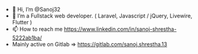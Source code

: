 - 👋 Hi, I’m @Sanoj32
- 👀 I’m a Fullstack web developer. ( Laravel, Javascript / jQuery, Livewire, Flutter )
- 📫 How to reach me https://www.linkedin.com/in/sanoj-shrestha-5222ab1ba/
- Mainly active on Gitlab => https://gitlab.com/sanoj.shrestha.13

<!---
Sanoj32/Sanoj32 is a ✨ special ✨ repository because its `README.md` (this file) appears on your GitHub profile.
You can click the Preview link to take a look at your changes.
--->
